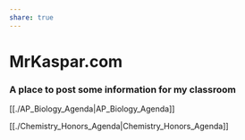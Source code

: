 ```yaml
---
share: true
---
```

# MrKaspar.com

### A place to post some information for my classroom

[[./AP_Biology_Agenda|AP_Biology_Agenda]]

[[./Chemistry_Honors_Agenda|Chemistry_Honors_Agenda]]